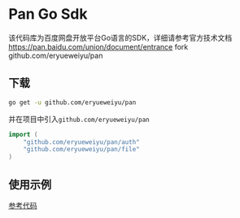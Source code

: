 # Pan Go Sdk
该代码库为百度网盘开放平台Go语言的SDK，详细请参考官方技术文档<https://pan.baidu.com/union/document/entrance>
fork github.com/eryueweiyu/pan
## 下载
```bash
go get -u github.com/eryueweiyu/pan
```
并在项目中引入`github.com/eryueweiyu/pan`
```go
import (
    "github.com/eryueweiyu/pan/auth"
    "github.com/eryueweiyu/pan/file"
)
```

## 使用示例
[参考代码](https://github.com/eryueweiyu/pan/tree/main/examples)
